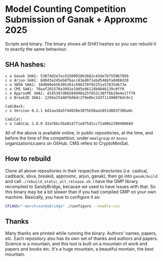 #  Model Counting Competition Submission of Ganak + Approxmc 2025
Scripts and binary. The binary shows all SHA1 hashes so you can rebuild it to
exactly the same behaviour.

## SHA hashes:
```plain
c o Ganak SHA1: 53074d2e7ecd1509928b3682c43de7b755967956
c o Arjun SHA1: 8d0d3a245eb8fbacc83ed071ebd546bfa8d88d28
c o SBVA SHA1: 18d080e656305261c696370f02251e57835db73a
c o CMS SHA1: 70aaf201570a3991e19d5e96118b8046139c0ff0
c o ApproxMC SHA1: d145397d06584990a25f653c30ffbb29e4e1ff79
c o BreakID SHA1: 229da25440fb86dc2f9e0bc2d3f11490076dc9c1

CadiBack:
c o Version 0.2.1 bd1aa18a5f4d028e3075b50aa1051d883f386a0c

CadiCal:
c o CaDiCaL 2.0.0 d3a78bc5ba014771e975d1ccf2a00e239048068d
```

All of the above is available online, in public repositories, at the time, and
before the time of the competition, under `meelgroup` or `msoos`
organizations/users on GitHub. CMS refers to CryptoMiniSat.

## How to rebuild
Clone all above repositories in their respective directories (i.e. cadical,
cadiback, sbva, breakid, approxmc, arjun, ganak), then go into `ganak/build`
and call `./rebuild_static_all_release.sh`. I have the GMP library recompiled
to SandyBridge, because we used to have issues with that. So this binary may be
a bit slower than if you had compiled GMP on your own machine. Basically, you
have to configure it as:
```bash
CFLAGS="-march=sandybridge" ./configure --enable-cxx
```


## Thanks
Many thanks are printed while running the binary. Authors' names, papers, etc.
Each repository also has its own set of thanks and authors and papers. Science
is a mountain, and this tool is built on a mountain of work and papers and
books etc. It's a huge mountain, a beautiful montain, the best mountain.
